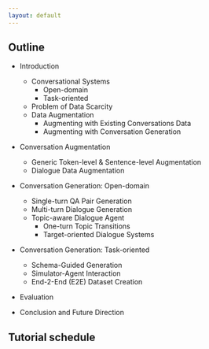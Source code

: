 ```yaml
---
layout: default
---
```


## Outline
- Introduction
  - Conversational Systems 
    - Open-domain
    - Task-oriented
  - Problem of Data Scarcity
  - Data Augmentation
    - Augmenting with Existing Conversations Data
    - Augmenting with Conversation Generation

- Conversation Augmentation
  - Generic Token-level & Sentence-level Augmentation
  - Dialogue Data Augmentation

- Conversation Generation: Open-domain
  - Single-turn QA Pair Generation
  - Multi-turn Dialogue Generation
  - Topic-aware Dialogue Agent
    - One-turn Topic Transitions
    - Target-oriented Dialogue Systems

- Conversation Generation: Task-oriented
  - Schema-Guided Generation
  - Simulator-Agent Interaction
  - End-2-End (E2E) Dataset Creation

- Evaluation
- Conclusion and Future Direction


## Tutorial schedule


